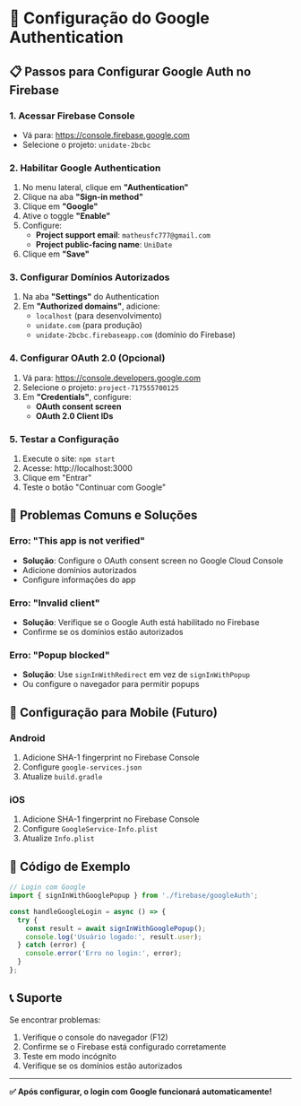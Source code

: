 # 🔐 Configuração do Google Authentication

## 📋 **Passos para Configurar Google Auth no Firebase**

### 1. **Acessar Firebase Console**
- Vá para: https://console.firebase.google.com
- Selecione o projeto: `unidate-2bcbc`

### 2. **Habilitar Google Authentication**
1. No menu lateral, clique em **"Authentication"**
2. Clique na aba **"Sign-in method"**
3. Clique em **"Google"**
4. Ative o toggle **"Enable"**
5. Configure:
   - **Project support email**: `matheusfc777@gmail.com`
   - **Project public-facing name**: `UniDate`
6. Clique em **"Save"**

### 3. **Configurar Domínios Autorizados**
1. Na aba **"Settings"** do Authentication
2. Em **"Authorized domains"**, adicione:
   - `localhost` (para desenvolvimento)
   - `unidate.com` (para produção)
   - `unidate-2bcbc.firebaseapp.com` (domínio do Firebase)

### 4. **Configurar OAuth 2.0 (Opcional)**
1. Vá para: https://console.developers.google.com
2. Selecione o projeto: `project-717555700125`
3. Em **"Credentials"**, configure:
   - **OAuth consent screen**
   - **OAuth 2.0 Client IDs**

### 5. **Testar a Configuração**
1. Execute o site: `npm start`
2. Acesse: http://localhost:3000
3. Clique em "Entrar"
4. Teste o botão "Continuar com Google"

## 🚨 **Problemas Comuns e Soluções**

### **Erro: "This app is not verified"**
- **Solução**: Configure o OAuth consent screen no Google Cloud Console
- Adicione domínios autorizados
- Configure informações do app

### **Erro: "Invalid client"**
- **Solução**: Verifique se o Google Auth está habilitado no Firebase
- Confirme se os domínios estão autorizados

### **Erro: "Popup blocked"**
- **Solução**: Use `signInWithRedirect` em vez de `signInWithPopup`
- Ou configure o navegador para permitir popups

## 📱 **Configuração para Mobile (Futuro)**

### **Android**
1. Adicione SHA-1 fingerprint no Firebase Console
2. Configure `google-services.json`
3. Atualize `build.gradle`

### **iOS**
1. Adicione SHA-1 fingerprint no Firebase Console
2. Configure `GoogleService-Info.plist`
3. Atualize `Info.plist`

## 🔧 **Código de Exemplo**

```typescript
// Login com Google
import { signInWithGooglePopup } from './firebase/googleAuth';

const handleGoogleLogin = async () => {
  try {
    const result = await signInWithGooglePopup();
    console.log('Usuário logado:', result.user);
  } catch (error) {
    console.error('Erro no login:', error);
  }
};
```

## 📞 **Suporte**

Se encontrar problemas:
1. Verifique o console do navegador (F12)
2. Confirme se o Firebase está configurado corretamente
3. Teste em modo incógnito
4. Verifique se os domínios estão autorizados

---

**✅ Após configurar, o login com Google funcionará automaticamente!**
